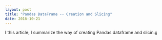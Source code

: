 ```yaml
---
layout: post
title: "Pandas DataFrame -- Creation and Slicing"
date: 2016-10-21
---
```


I this article, I summarize the way of creating Pandas dataframe and slicin.g  
